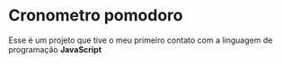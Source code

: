 # Cronometro pomodoro

Esse é um projeto que tive o meu primeiro contato com a linguagem de programação **JavaScript**


 
